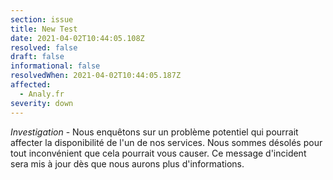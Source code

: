 ```yaml
---
section: issue
title: New Test
date: 2021-04-02T10:44:05.108Z
resolved: false
draft: false
informational: false
resolvedWhen: 2021-04-02T10:44:05.187Z
affected:
  - Analy.fr
severity: down
---
```

*Investigation* - Nous enquêtons sur un problème potentiel qui pourrait affecter la disponibilité de l'un de nos services. Nous sommes désolés pour tout inconvénient que cela pourrait vous causer. Ce message d'incident sera mis à jour dès que nous aurons plus d'informations.